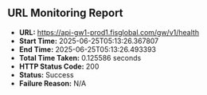 ## URL Monitoring Report

- **URL:** https://api-gw1-prod1.fisglobal.com/gw/v1/health
- **Start Time:** 2025-06-25T05:13:26.367807
- **End Time:** 2025-06-25T05:13:26.493393
- **Total Time Taken:** 0.125586 seconds
- **HTTP Status Code:** 200
- **Status:** Success
- **Failure Reason:** N/A
